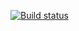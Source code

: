 [![Build status](https://ci.appveyor.com/api/projects/status/qqih9t3b1a76pr0i/branch/main?svg=true)](https://ci.appveyor.com/project/PaulDehant/dz2-3-2/branch/main)